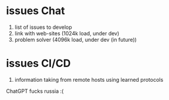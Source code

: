 # issues Chat

1. list of issues to develop
2. link with web-sites (1024k load, under dev)
3. problem solver (4096k load, under dev (in future))

# issues CI/CD

1. information taking from remote hosts using
   learned protocols


ChatGPT fucks russia :(
